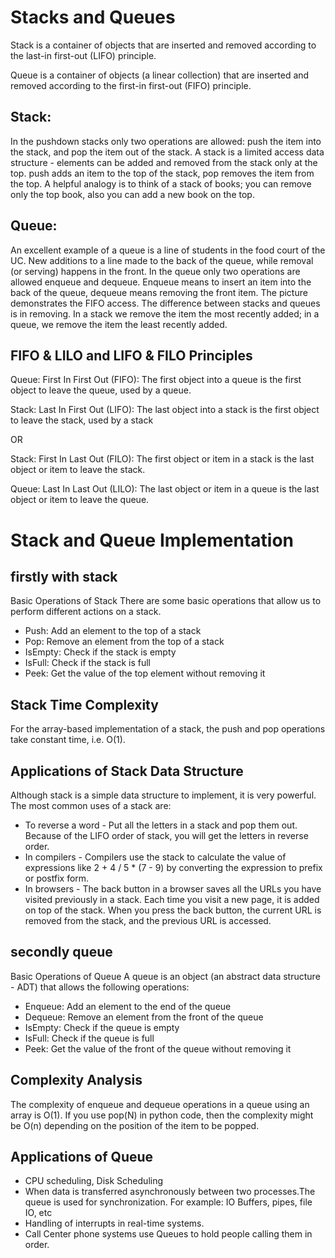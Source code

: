 # Stacks and Queues
Stack is a container of objects that are inserted and removed according to the last-in first-out (LIFO) principle.

Queue is a container of objects (a linear collection) that are inserted and removed according to the first-in first-out (FIFO) principle.

## Stack:
In the pushdown stacks only two operations are allowed: push the item into the stack, and pop the item out of the stack. A stack is a limited access data structure - elements can be added and removed from the stack only at the top. push adds an item to the top of the stack, pop removes the item from the top. A helpful analogy is to think of a stack of books; you can remove only the top book, also you can add a new book on the top.

## Queue:
An excellent example of a queue is a line of students in the food court of the UC. New additions to a line made to the back of the queue, while removal (or serving) happens in the front. In the queue only two operations are allowed enqueue and dequeue. Enqueue means to insert an item into the back of the queue, dequeue means removing the front item. The picture demonstrates the FIFO access. The difference between stacks and queues is in removing. In a stack we remove the item the most recently added; in a queue, we remove the item the least recently added.

## FIFO & LILO and LIFO & FILO Principles

Queue: First In First Out (FIFO): The first object into a queue is the first object to leave the queue, used by a queue.

Stack: Last In First Out (LIFO): The last object into a stack is the first object to leave the stack, used by a stack

OR

Stack: First In Last Out (FILO): The first object or item in a stack is the last object or item to leave the stack.

Queue: Last In Last Out (LILO): The last object or item in a queue is the last object or item to leave the queue.

# Stack and Queue Implementation

## firstly with stack 
Basic Operations of Stack
There are some basic operations that allow us to perform different actions on a stack.

- Push: Add an element to the top of a stack
- Pop: Remove an element from the top of a stack
- IsEmpty: Check if the stack is empty
- IsFull: Check if the stack is full
- Peek: Get the value of the top element without removing it

## Stack Time Complexity
For the array-based implementation of a stack, the push and pop operations take constant time, i.e. O(1).

## Applications of Stack Data Structure
Although stack is a simple data structure to implement, it is very powerful. The most common uses of a stack are:

- To reverse a word - Put all the letters in a stack and pop them out. Because of the LIFO order of stack, you will get the letters in reverse order.
- In compilers - Compilers use the stack to calculate the value of expressions like 2 + 4 / 5 * (7 - 9) by converting the expression to prefix or postfix form.
- In browsers - The back button in a browser saves all the URLs you have visited previously in a stack. Each time you visit a new page, it is added on top of the stack. When you press the back button, the current URL is removed from the stack, and the previous URL is accessed.

## secondly queue 
Basic Operations of Queue
A queue is an object (an abstract data structure - ADT) that allows the following operations:

- Enqueue: Add an element to the end of the queue
- Dequeue: Remove an element from the front of the queue
- IsEmpty: Check if the queue is empty
- IsFull: Check if the queue is full
- Peek: Get the value of the front of the queue without removing it

## Complexity Analysis
The complexity of enqueue and dequeue operations in a queue using an array is O(1). If you use pop(N) in python code, then the complexity might be O(n) depending on the position of the item to be popped.

## Applications of Queue
- CPU scheduling, Disk Scheduling
- When data is transferred asynchronously between two processes.The queue is used for synchronization. For example: IO Buffers, pipes, file IO, etc
- Handling of interrupts in real-time systems.
- Call Center phone systems use Queues to hold people calling them in order.